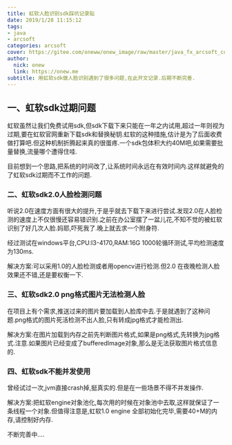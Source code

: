 ```yaml
---
title: 虹软人脸识别sdk踩坑记录贴
date: 2019/1/28 11:15:12
tags:
- java
- arcsoft
categories: arcsoft
cover: https://gitee.com/oneww/onew_image/raw/master/java_fx_arcsoft_cover.jpg
author: 
  nick: onew
  link: https://onew.me
subtitle: 用虹软sdk做人脸识别遇到了很多问题,在此开文记录.后期不断完善.
---
```




## 一、虹软sdk过期问题

虹软虽然让我们免费试用sdk,但sdk下载下来只能在一年之内试用,超过一年则视为过期,要在虹软官网重新下载sdk和替换秘钥.虹软的这种措施,估计是为了后面收费做打算吧.但这种机制折腾起来真的很蛋疼.一个sdk包体积大约40M吧,如果需要批量替换,流量哪个遭得住哇.  

目前想到一个思路,把系统的时间改了,让系统时间永远在有效时间内.这样就避免的了虹软sdk过期而不工作的问题.



### 二、虹软sdk2.0人脸检测问题

听说2.0在速度方面有很大的提升,于是乎就去下载下来进行尝试.发现2.0在人脸检测的速度上不仅很慢还容易错识别.之前在办公室摆了一盆儿花,不知不觉的被虹软识别了好几次人脸.妈耶,吓死我了.晚上就去求一个附身符.  

经过测试在windows平台,CPU:I3-4170,RAM:16G 1000轮循环测试,平均检测速度为130ms.  

解决方案:可以采用1.0的人脸检测或者用opencv进行检测.但2.0 在夜晚检测人脸效果还不错,还是要权衡一下.



### 三、虹软sdk2.0 png格式图片无法检测人脸

在项目上有个需求,推送过来的图片要加载到人脸库中去.于是就遇到了这种问题.png格式的图片死活检测不出人脸,只有转成jpg格式才能检测出.  

解决方案:在图片加载到内存之前先判断图片格式,如果是png格式,先转换为jpg格式.注意.如果图片已经变成了bufferedImage对象,那么是无法获取图片格式信息的.



### 四、虹软sdk不能并发使用

曾经试过一次,jvm直接crash掉,挺真实的.但是在一些场景不得不并发操作.  

解决方案:把虹软engine对象池化,每次用的时候在对象池中去取,这样就保证了一条线程一个对象.但值得注意是,虹软1.0 engine 全部初始化完毕,需要40+M的内存,请控制好内存.



不断完善中....
